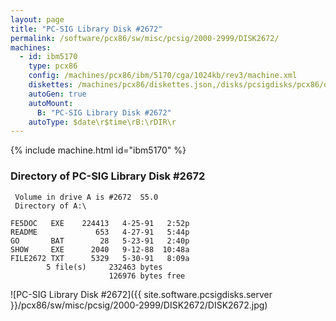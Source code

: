 ```yaml
---
layout: page
title: "PC-SIG Library Disk #2672"
permalink: /software/pcx86/sw/misc/pcsig/2000-2999/DISK2672/
machines:
  - id: ibm5170
    type: pcx86
    config: /machines/pcx86/ibm/5170/cga/1024kb/rev3/machine.xml
    diskettes: /machines/pcx86/diskettes.json,/disks/pcsigdisks/pcx86/diskettes.json
    autoGen: true
    autoMount:
      B: "PC-SIG Library Disk #2672"
    autoType: $date\r$time\rB:\rDIR\r
---
```


{% include machine.html id="ibm5170" %}

### Directory of PC-SIG Library Disk #2672

     Volume in drive A is #2672  S5.0
     Directory of A:\

    FE5DOC   EXE    224413   4-25-91   2:52p
    README             653   4-27-91   5:44p
    GO       BAT        28   5-23-91   2:40p
    SHOW     EXE      2040   9-12-88  10:48a
    FILE2672 TXT      5329   5-30-91   8:09a
            5 file(s)     232463 bytes
                          126976 bytes free

![PC-SIG Library Disk #2672]({{ site.software.pcsigdisks.server }}/pcx86/sw/misc/pcsig/2000-2999/DISK2672/DISK2672.jpg)
